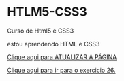 # HTLM5-CSS3
 Curso de Html5 e CSS3

 estou aprendendo HTML e CSS3

<a href= "https://nalbertrock.github.io/HTLM5-CSS3/">Clique aqui para ATUALIZAR A PÁGINA</a>

<a href= "https://nalbertrock.github.io/HTLM5-CSS3/EXERCICIOS/ex026/index.html">Clique aqui para ir para o exercicio 26.</a>

